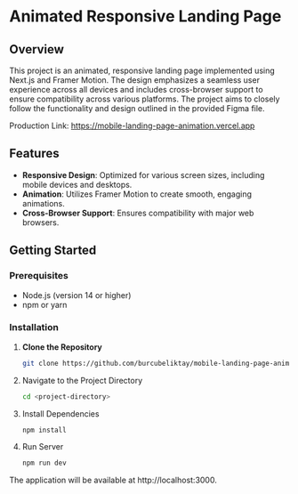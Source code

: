 # Animated Responsive Landing Page

## Overview

This project is an animated, responsive landing page implemented using Next.js and Framer Motion. The design emphasizes a seamless user experience across all devices and includes cross-browser support to ensure compatibility across various platforms. The project aims to closely follow the functionality and design outlined in the provided Figma file.

Production Link: https://mobile-landing-page-animation.vercel.app

## Features

- **Responsive Design**: Optimized for various screen sizes, including mobile devices and desktops.
- **Animation**: Utilizes Framer Motion to create smooth, engaging animations.
- **Cross-Browser Support**: Ensures compatibility with major web browsers.

## Getting Started

### Prerequisites

- Node.js (version 14 or higher)
- npm or yarn

### Installation

1. **Clone the Repository**

   ```bash
   git clone https://github.com/burcubeliktay/mobile-landing-page-animations.git

2. Navigate to the Project Directory

   ```bash
   cd <project-directory>

3. Install Dependencies 

   ```bash
   npm install
   
4. Run Server

   ```bash
   npm run dev

The application will be available at http://localhost:3000.


